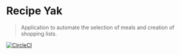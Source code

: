 # Recipe Yak
> Application to automate the selection of meals and creation of shopping lists.

[![CircleCI](https://circleci.com/gh/chdsbd/recipe-yak.svg?style=svg&circle-token=6a3a7cfa1b08a293ddfe600500830b75347f0957)](https://circleci.com/gh/chdsbd/recipe-yak)

